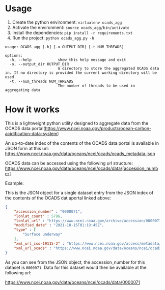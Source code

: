 # Usage

1. Create the python environment: `virtualenv ocads_agg`
2. Activate the environment: `source ocads_agg/bin/activate`
3. Install the dependencies: `pip install -r requirements.txt`
4. Run the project: `python ocads_agg.py -h`

```
usage: OCADS_agg [-h] [-o OUTPUT_DIR] [-t NUM_THREADS]

options:
  -h, --help            show this help message and exit
  -o, --output_dir OUTPUT_DIR
                        A directory to store the aggregated OCADS data in. If no directory is provided the current working directory will be used.
  -t, --num_threads NUM_THREADS
                        The number of threads to be used in aggregating data
```

# How it works

This is a lightweight python utility designed to aggregate data from the OCADS data portal(https://www.ncei.noaa.gov/products/ocean-carbon-acidification-data-system)

An up-to-date index of the contents of the OCADS data portal is available in JSON form at this url: https://www.ncei.noaa.gov/data/oceans/ncei/ocads/ocads_metadata.json

OCADS data can be accessed using the following url structure: https://www.ncei.noaa.gov/data/oceans/ncei/ocads/data/[accession_number]

Example:

This is the JSON object for a single dataset entry from the JSON index of the contents of the OCADS dat aportal linked above:

```JSON
{
    "accession_number" : "0000071",
    "lonlat_count" : 5796,
    "lonlat_url" : "https://www.ncei.noaa.gov/archive/accession/0000071/about/0000071_lonlat.txt",
    "modified_date" : "2021-10-15T01:19:45Z",
    "type" : [
        "Surface underway"
    ],
    "xml_url_iso-19115-2" : "https://www.ncei.noaa.gov/access/metadata/landing-page/bin/iso?id=gov.noaa.nodc:0000071;view=xml;responseType=text/xml",
    "xml_url_ocads" : "https://www.ncei.noaa.gov/data/oceans/ncei/ocads/metadata/xml/0000071.xml"
}
```

As you can see from the JSON object, the accession_number for this dataset is `0000071`. Data for this dataset would then be available at the following url:

https://www.ncei.noaa.gov/data/oceans/ncei/ocads/data/0000071

